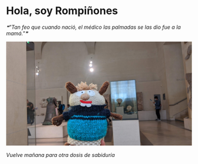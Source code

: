 # Hola, soy Rompiñones

<!--STARTS_HERE_QUOTE_README-->
<i>❝"Tan feo que cuando nació, el médico las palmadas se las dio fue a la mamá."❞</i>
<!--ENDS_HERE_QUOTE_README-->

<!--START_SECTION:update_image-->
![alt text](https://raw.githubusercontent.com/focaalvarez/rompinones/main/.github/images/IMG_20220430_120411.jpg?raw=true)
<!--END_SECTION:update_image-->

*Vuelve mañana para otra dosis de sabiduría*
